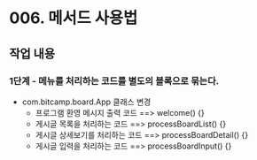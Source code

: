 # 006. 메서드 사용법


## 작업 내용

### 1단계 - 메뉴를 처리하는 코드를 별도의 블록으로 묶는다.
- com.bitcamp.board.App 클래스 변경
  - 프로그램 환영 메시지 출력 코드 ==> welcome() {}
  - 게시글 목록을 처리하는 코드 ==> processBoardList() {}
  - 게시글 상세보기를 처리하는 코드 ==> processBoardDetail() {}
  - 게시글 입력을 처리하는 코드 ==> processBoardInput() {}
  

